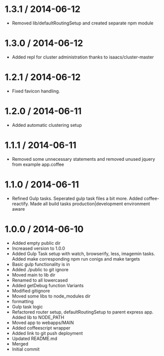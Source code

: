
1.3.1 / 2014-06-12 
==================

 * Removed lib/defaultRoutingSetup and created separate npm module

1.3.0 / 2014-06-12 
==================

 * Added repl for cluster administration thanks to isaacs/cluster-master

1.2.1 / 2014-06-12 
==================

 * Fixed favicon handling.

1.2.0 / 2014-06-11 
==================

 * Added automatic clustering setup

1.1.1 / 2014-06-11 
==================

 * Removed some unnecessary statements and removed unused jquery from example app.coffee

1.1.0 / 2014-06-11 
==================

 * Refined Gulp tasks. Seperated gulp task files a bit more. Added coffee-reactify. Made all build tasks production|development environment aware

1.0.0 / 2014-06-10 
==================

 * Added empty public dir
 * Increased version to 1.0.0
 * Added Gulp Task setup with watch, browserify, less, imagemin tasks. Added make corresponding npm run conigs and make targets
 * Basic gulp functionality is in
 * Added ./public to git ignore
 * Moved main to lib dir
 * Renamed to all lowercased
 * Added getDebug function Variants
 * Modified gitignore
 * Moved some libs to node_modules dir
 * formatting
 * Gulp task logic
 * Refactored router setup, defaultRoutingSetup to parent express app. Added lib to NODE_PATH
 * Moved app to webapps/MAIN
 * Added coffeescript wrapper
 * Added link to git push deployment
 * Updated README.md
 * Merged
 * Initial commit
